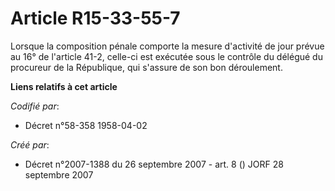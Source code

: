 # Article R15-33-55-7

Lorsque la composition pénale comporte la mesure d'activité de jour prévue au 16° de l'article 41-2, celle-ci est exécutée
sous le contrôle du délégué du procureur de la République, qui s'assure de son bon déroulement.

**Liens relatifs à cet article**

_Codifié par_:

  - Décret n°58-358 1958-04-02

_Créé par_:

  - Décret n°2007-1388 du 26 septembre 2007 - art. 8 () JORF 28 septembre 2007
